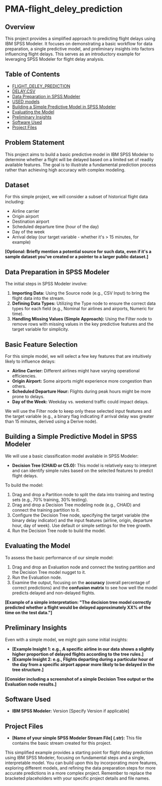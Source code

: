 # PMA-flight_deley_prediction



## Overview

This project provides a simplified approach to predicting flight delays using IBM SPSS Modeler. It focuses on demonstrating a basic workflow for data preparation, a single predictive model, and preliminary insights into factors influencing flight delays. This serves as an introductory example for leveraging SPSS Modeler for flight delay analysis.

## Table of Contents

* [FLIGHT_DELEY_PREDICTION](#problem-statement)
* [DELAY.CSV](#dataset)
* [Data Preparation in SPSS Modeler](#data-preparation-in-spss-modeler)
* [USED models](#basic-feature-selection)
* [Building a Simple Predictive Model in SPSS Modeler](#building-a-simple-predictive-model-in-spss-modeler)
* [Evaluating the Model](#evaluating-the-model)
* [Preliminary Insights](#preliminary-insights)
* [Software Used](#software-used)
* [Project Files](#project-files)

## Problem Statement

This project aims to build a basic predictive model in IBM SPSS Modeler to determine whether a flight will be delayed based on a limited set of readily available features. The goal is to illustrate a fundamental prediction process rather than achieving high accuracy with complex modeling.

## Dataset

For this simple project, we will consider a subset of historical flight data including:

* Airline carrier
* Origin airport
* Destination airport
* Scheduled departure time (hour of the day)
* Day of the week
* Arrival delay (our target variable - whether it's > 15 minutes, for example)

**[Optional: Briefly mention a potential source for such data, even if it's a sample dataset you've created or a pointer to a larger public dataset.]**

## Data Preparation in SPSS Modeler

The initial steps in SPSS Modeler involve:

1.  **Importing Data:** Using the Source node (e.g., CSV Input) to bring the flight data into the stream.
2.  **Defining Data Types:** Utilizing the Type node to ensure the correct data types for each field (e.g., Nominal for airlines and airports, Numeric for time).
3.  **Handling Missing Values (Simple Approach):** Using the Filter node to remove rows with missing values in the key predictive features and the target variable for simplicity.

## Basic Feature Selection

For this simple model, we will select a few key features that are intuitively likely to influence delays:

* **Airline Carrier:** Different airlines might have varying operational efficiencies.
* **Origin Airport:** Some airports might experience more congestion than others.
* **Scheduled Departure Hour:** Flights during peak hours might be more prone to delays.
* **Day of the Week:** Weekday vs. weekend traffic could impact delays.

We will use the Filter node to keep only these selected input features and the target variable (e.g., a binary flag indicating if arrival delay was greater than 15 minutes, derived using a Derive node).

## Building a Simple Predictive Model in SPSS Modeler

We will use a basic classification model available in SPSS Modeler:

* **Decision Tree (CHAID or C5.0):** This model is relatively easy to interpret and can identify simple rules based on the selected features to predict flight delays.

To build the model:

1.  Drag and drop a Partition node to split the data into training and testing sets (e.g., 70% training, 30% testing).
2.  Drag and drop a Decision Tree modeling node (e.g., CHAID) and connect the training partition to it.
3.  Configure the Decision Tree node, specifying the target variable (the binary delay indicator) and the input features (airline, origin, departure hour, day of week). Use default or simple settings for the tree growth.
4.  Run the Decision Tree node to build the model.

## Evaluating the Model

To assess the basic performance of our simple model:

1.  Drag and drop an Evaluation node and connect the testing partition and the Decision Tree model nugget to it.
2.  Run the Evaluation node.
3.  Examine the output, focusing on the **accuracy** (overall percentage of correct predictions) and the **confusion matrix** to see how well the model predicts delayed and non-delayed flights.

**[Example of a simple interpretation: "The decision tree model correctly predicted whether a flight would be delayed approximately XX% of the time on the test data."]**

## Preliminary Insights

Even with a simple model, we might gain some initial insights:

* **[Example Insight 1: e.g., A specific airline in our data shows a slightly higher proportion of delayed flights according to the tree rules.]**
* **[Example Insight 2: e.g., Flights departing during a particular hour of the day from a specific airport appear more likely to be delayed in the tree structure.]**

**[Consider including a screenshot of a simple Decision Tree output or the Evaluation node results.]**

## Software Used

* **IBM SPSS Modeler:** Version [Specify Version if applicable]

## Project Files

* **[Name of your simple SPSS Modeler Stream File] (.str):** This file contains the basic stream created for this project.

This simplified example provides a starting point for flight delay prediction using IBM SPSS Modeler, focusing on fundamental steps and a single, interpretable model. You can build upon this by incorporating more features, exploring different models, and refining the data preparation steps for more accurate predictions in a more complex project. Remember to replace the bracketed placeholders with your specific project details and file names.
